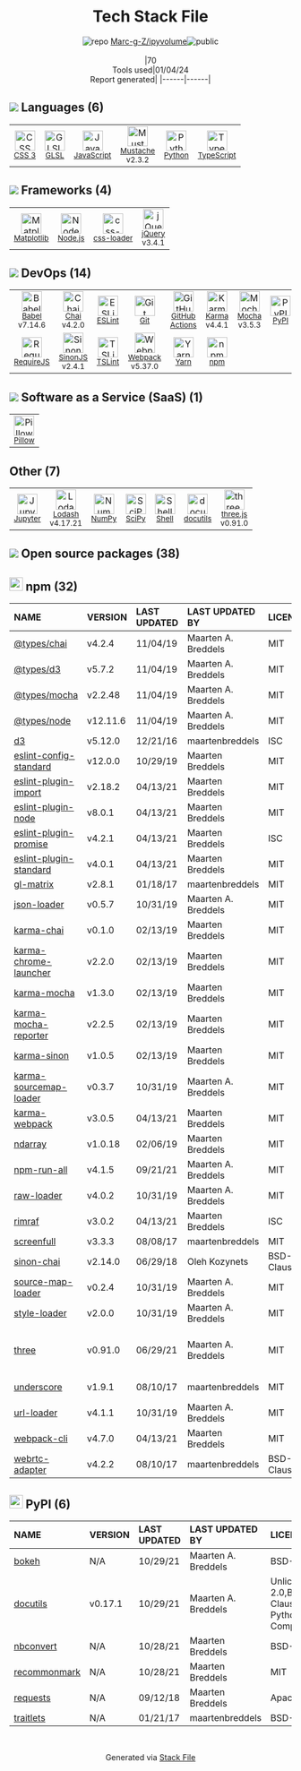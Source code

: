 <!--
&lt;--- Readme.md Snippet without images Start ---&gt;
## Tech Stack
Marc-g-Z/ipyvolume is built on the following main stack:

- [Mocha](http://mochajs.org/) – Javascript Testing Framework
- [RequireJS](http://requirejs.org/) – Front End Package Manager
- [Python](https://www.python.org) – Languages
- [Node.js](http://nodejs.org/) – Frameworks (Full Stack)
- [jQuery](http://jquery.com/) – Javascript UI Libraries
- [Mustache](http://mustache.github.io/) – Templating Languages & Extensions
- [JavaScript](https://developer.mozilla.org/en-US/docs/Web/JavaScript) – Languages
- [Karma](http://karma-runner.github.io/) – Browser Testing
- [TypeScript](http://www.typescriptlang.org) – Languages
- [Webpack](http://webpack.js.org) – JS Build Tools / JS Task Runners
- [Chai](http://chaijs.com/) – Javascript Testing Framework
- [NumPy](http://www.numpy.org/) – Data Science Tools
- [Pillow](https://python-pillow.github.io/) – Image Processing and Management
- [Lodash](https://lodash.com) – Javascript Utilities & Libraries
- [Babel](http://babeljs.io/) – JavaScript Compilers
- [Matplotlib](http://matplotlib.org) – Charting Libraries
- [SciPy](http://www.scipy.org) – Data Science Tools
- [ESLint](http://eslint.org/) – Code Review
- [SinonJS](http://sinonjs.org/) – Javascript Testing Framework
- [Jupyter](http://jupyter.org) – Data Science Notebooks
- [Shell](https://en.wikipedia.org/wiki/Shell_script) – Shells
- [TSLint](https://github.com/palantir/tslint) – Code Review
- [Yarn](https://yarnpkg.com/) – Front End Package Manager
- [three.js](https://threejs.org/) – Game Development
- [GLSL](https://www.khronos.org/opengl/wiki/Core_Language_(GLSL)) – Languages
- [css-loader](https://github.com/webpack-contrib/css-loader) – CSS Pre-processors / Extensions
- [GitHub Actions](https://github.com/features/actions) – Continuous Integration

Full tech stack [here](/techstack.md)

&lt;--- Readme.md Snippet without images End ---&gt;

&lt;--- Readme.md Snippet with images Start ---&gt;
## Tech Stack
Marc-g-Z/ipyvolume is built on the following main stack:

- <img width='25' height='25' src='https://img.stackshare.io/service/832/mocha.png' alt='Mocha'/> [Mocha](http://mochajs.org/) – Javascript Testing Framework
- <img width='25' height='25' src='https://img.stackshare.io/service/852/1781835.png' alt='RequireJS'/> [RequireJS](http://requirejs.org/) – Front End Package Manager
- <img width='25' height='25' src='https://img.stackshare.io/service/993/pUBY5pVj.png' alt='Python'/> [Python](https://www.python.org) – Languages
- <img width='25' height='25' src='https://img.stackshare.io/service/1011/n1JRsFeB_400x400.png' alt='Node.js'/> [Node.js](http://nodejs.org/) – Frameworks (Full Stack)
- <img width='25' height='25' src='https://img.stackshare.io/service/1021/lxEKmMnB_400x400.jpg' alt='jQuery'/> [jQuery](http://jquery.com/) – Javascript UI Libraries
- <img width='25' height='25' src='https://img.stackshare.io/service/1142/197655.png' alt='Mustache'/> [Mustache](http://mustache.github.io/) – Templating Languages & Extensions
- <img width='25' height='25' src='https://img.stackshare.io/service/1209/javascript.jpeg' alt='JavaScript'/> [JavaScript](https://developer.mozilla.org/en-US/docs/Web/JavaScript) – Languages
- <img width='25' height='25' src='https://img.stackshare.io/service/1420/TidYGd6a.png' alt='Karma'/> [Karma](http://karma-runner.github.io/) – Browser Testing
- <img width='25' height='25' src='https://img.stackshare.io/service/1612/bynNY5dJ.jpg' alt='TypeScript'/> [TypeScript](http://www.typescriptlang.org) – Languages
- <img width='25' height='25' src='https://img.stackshare.io/service/1682/IMG_4636.PNG' alt='Webpack'/> [Webpack](http://webpack.js.org) – JS Build Tools / JS Task Runners
- <img width='25' height='25' src='https://img.stackshare.io/service/1725/chai.png' alt='Chai'/> [Chai](http://chaijs.com/) – Javascript Testing Framework
- <img width='25' height='25' src='https://img.stackshare.io/service/2179/default_332f874a2edb2686f578aa6389313efcea1eec41.png' alt='NumPy'/> [NumPy](http://www.numpy.org/) – Data Science Tools
- <img width='25' height='25' src='https://img.stackshare.io/service/2375/default_1f67b0ca7416a9f52beb655f90b5602d5ef74b75.jpg' alt='Pillow'/> [Pillow](https://python-pillow.github.io/) – Image Processing and Management
- <img width='25' height='25' src='https://img.stackshare.io/service/2438/lodash.png' alt='Lodash'/> [Lodash](https://lodash.com) – Javascript Utilities & Libraries
- <img width='25' height='25' src='https://img.stackshare.io/service/2739/-1wfGjNw.png' alt='Babel'/> [Babel](http://babeljs.io/) – JavaScript Compilers
- <img width='25' height='25' src='https://img.stackshare.io/service/2993/2DZC4KaA_400x400.jpg' alt='Matplotlib'/> [Matplotlib](http://matplotlib.org) – Charting Libraries
- <img width='25' height='25' src='https://img.stackshare.io/service/3303/scipyshiny_small.png' alt='SciPy'/> [SciPy](http://www.scipy.org) – Data Science Tools
- <img width='25' height='25' src='https://img.stackshare.io/service/3337/Q4L7Jncy.jpg' alt='ESLint'/> [ESLint](http://eslint.org/) – Code Review
- <img width='25' height='25' src='https://img.stackshare.io/service/3509/logo.png' alt='SinonJS'/> [SinonJS](http://sinonjs.org/) – Javascript Testing Framework
- <img width='25' height='25' src='https://img.stackshare.io/service/4190/fGBUdNf__400x400.jpg' alt='Jupyter'/> [Jupyter](http://jupyter.org) – Data Science Notebooks
- <img width='25' height='25' src='https://img.stackshare.io/service/4631/default_c2062d40130562bdc836c13dbca02d318205a962.png' alt='Shell'/> [Shell](https://en.wikipedia.org/wiki/Shell_script) – Shells
- <img width='25' height='25' src='https://img.stackshare.io/service/5561/303157.png' alt='TSLint'/> [TSLint](https://github.com/palantir/tslint) – Code Review
- <img width='25' height='25' src='https://img.stackshare.io/service/5848/44mC-kJ3.jpg' alt='Yarn'/> [Yarn](https://yarnpkg.com/) – Front End Package Manager
- <img width='25' height='25' src='https://img.stackshare.io/service/5883/preview.png' alt='three.js'/> [three.js](https://threejs.org/) – Game Development
- <img width='25' height='25' src='https://img.stackshare.io/service/6548/default_a66025fbe8f221c489bdaac3a99d84e5f138cbbd.png' alt='GLSL'/> [GLSL](https://www.khronos.org/opengl/wiki/Core_Language_(GLSL)) – Languages
- <img width='25' height='25' src='https://img.stackshare.io/service/8074/default_d2b16fd6997fb2e164de645a34f9b8d5a880d999.png' alt='css-loader'/> [css-loader](https://github.com/webpack-contrib/css-loader) – CSS Pre-processors / Extensions
- <img width='25' height='25' src='https://img.stackshare.io/service/11563/actions.png' alt='GitHub Actions'/> [GitHub Actions](https://github.com/features/actions) – Continuous Integration

Full tech stack [here](/techstack.md)

&lt;--- Readme.md Snippet with images End ---&gt;
-->
<div align="center">

# Tech Stack File
![](https://img.stackshare.io/repo.svg "repo") [Marc-g-Z/ipyvolume](https://github.com/Marc-g-Z/ipyvolume)![](https://img.stackshare.io/public_badge.svg "public")
<br/><br/>
|70<br/>Tools used|01/04/24 <br/>Report generated|
|------|------|
</div>

## <img src='https://img.stackshare.io/languages.svg'/> Languages (6)
<table><tr>
  <td align='center'>
  <img width='36' height='36' src='https://img.stackshare.io/service/6727/css.png' alt='CSS 3'>
  <br>
  <sub><a href="https://developer.mozilla.org/en-US/docs/Web/CSS/CSS3">CSS 3</a></sub>
  <br>
  <sub></sub>
</td>

<td align='center'>
  <img width='36' height='36' src='https://img.stackshare.io/service/6548/default_a66025fbe8f221c489bdaac3a99d84e5f138cbbd.png' alt='GLSL'>
  <br>
  <sub><a href="https://www.khronos.org/opengl/wiki/Core_Language_(GLSL)">GLSL</a></sub>
  <br>
  <sub></sub>
</td>

<td align='center'>
  <img width='36' height='36' src='https://img.stackshare.io/service/1209/javascript.jpeg' alt='JavaScript'>
  <br>
  <sub><a href="https://developer.mozilla.org/en-US/docs/Web/JavaScript">JavaScript</a></sub>
  <br>
  <sub></sub>
</td>

<td align='center'>
  <img width='36' height='36' src='https://img.stackshare.io/service/1142/197655.png' alt='Mustache'>
  <br>
  <sub><a href="http://mustache.github.io/">Mustache</a></sub>
  <br>
  <sub>v2.3.2</sub>
</td>

<td align='center'>
  <img width='36' height='36' src='https://img.stackshare.io/service/993/pUBY5pVj.png' alt='Python'>
  <br>
  <sub><a href="https://www.python.org">Python</a></sub>
  <br>
  <sub></sub>
</td>

<td align='center'>
  <img width='36' height='36' src='https://img.stackshare.io/service/1612/bynNY5dJ.jpg' alt='TypeScript'>
  <br>
  <sub><a href="http://www.typescriptlang.org">TypeScript</a></sub>
  <br>
  <sub></sub>
</td>

</tr>
</table>

## <img src='https://img.stackshare.io/frameworks.svg'/> Frameworks (4)
<table><tr>
  <td align='center'>
  <img width='36' height='36' src='https://img.stackshare.io/service/2993/2DZC4KaA_400x400.jpg' alt='Matplotlib'>
  <br>
  <sub><a href="http://matplotlib.org">Matplotlib</a></sub>
  <br>
  <sub></sub>
</td>

<td align='center'>
  <img width='36' height='36' src='https://img.stackshare.io/service/1011/n1JRsFeB_400x400.png' alt='Node.js'>
  <br>
  <sub><a href="http://nodejs.org/">Node.js</a></sub>
  <br>
  <sub></sub>
</td>

<td align='center'>
  <img width='36' height='36' src='https://img.stackshare.io/service/8074/default_d2b16fd6997fb2e164de645a34f9b8d5a880d999.png' alt='css-loader'>
  <br>
  <sub><a href="https://github.com/webpack-contrib/css-loader">css-loader</a></sub>
  <br>
  <sub></sub>
</td>

<td align='center'>
  <img width='36' height='36' src='https://img.stackshare.io/service/1021/lxEKmMnB_400x400.jpg' alt='jQuery'>
  <br>
  <sub><a href="http://jquery.com/">jQuery</a></sub>
  <br>
  <sub>v3.4.1</sub>
</td>

</tr>
</table>

## <img src='https://img.stackshare.io/devops.svg'/> DevOps (14)
<table><tr>
  <td align='center'>
  <img width='36' height='36' src='https://img.stackshare.io/service/2739/-1wfGjNw.png' alt='Babel'>
  <br>
  <sub><a href="http://babeljs.io/">Babel</a></sub>
  <br>
  <sub>v7.14.6</sub>
</td>

<td align='center'>
  <img width='36' height='36' src='https://img.stackshare.io/service/1725/chai.png' alt='Chai'>
  <br>
  <sub><a href="http://chaijs.com/">Chai</a></sub>
  <br>
  <sub>v4.2.0</sub>
</td>

<td align='center'>
  <img width='36' height='36' src='https://img.stackshare.io/service/3337/Q4L7Jncy.jpg' alt='ESLint'>
  <br>
  <sub><a href="http://eslint.org/">ESLint</a></sub>
  <br>
  <sub></sub>
</td>

<td align='center'>
  <img width='36' height='36' src='https://img.stackshare.io/service/1046/git.png' alt='Git'>
  <br>
  <sub><a href="http://git-scm.com/">Git</a></sub>
  <br>
  <sub></sub>
</td>

<td align='center'>
  <img width='36' height='36' src='https://img.stackshare.io/service/11563/actions.png' alt='GitHub Actions'>
  <br>
  <sub><a href="https://github.com/features/actions">GitHub Actions</a></sub>
  <br>
  <sub></sub>
</td>

<td align='center'>
  <img width='36' height='36' src='https://img.stackshare.io/service/1420/TidYGd6a.png' alt='Karma'>
  <br>
  <sub><a href="http://karma-runner.github.io/">Karma</a></sub>
  <br>
  <sub>v4.4.1</sub>
</td>

<td align='center'>
  <img width='36' height='36' src='https://img.stackshare.io/service/832/mocha.png' alt='Mocha'>
  <br>
  <sub><a href="http://mochajs.org/">Mocha</a></sub>
  <br>
  <sub>v3.5.3</sub>
</td>

<td align='center'>
  <img width='36' height='36' src='https://img.stackshare.io/service/12572/-RIWgodF_400x400.jpg' alt='PyPI'>
  <br>
  <sub><a href="https://pypi.org/">PyPI</a></sub>
  <br>
  <sub></sub>
</td>

</tr>
<tr>
  <td align='center'>
  <img width='36' height='36' src='https://img.stackshare.io/service/852/1781835.png' alt='RequireJS'>
  <br>
  <sub><a href="http://requirejs.org/">RequireJS</a></sub>
  <br>
  <sub></sub>
</td>

<td align='center'>
  <img width='36' height='36' src='https://img.stackshare.io/service/3509/logo.png' alt='SinonJS'>
  <br>
  <sub><a href="http://sinonjs.org/">SinonJS</a></sub>
  <br>
  <sub>v2.4.1</sub>
</td>

<td align='center'>
  <img width='36' height='36' src='https://img.stackshare.io/service/5561/303157.png' alt='TSLint'>
  <br>
  <sub><a href="https://github.com/palantir/tslint">TSLint</a></sub>
  <br>
  <sub></sub>
</td>

<td align='center'>
  <img width='36' height='36' src='https://img.stackshare.io/service/1682/IMG_4636.PNG' alt='Webpack'>
  <br>
  <sub><a href="http://webpack.js.org">Webpack</a></sub>
  <br>
  <sub>v5.37.0</sub>
</td>

<td align='center'>
  <img width='36' height='36' src='https://img.stackshare.io/service/5848/44mC-kJ3.jpg' alt='Yarn'>
  <br>
  <sub><a href="https://yarnpkg.com/">Yarn</a></sub>
  <br>
  <sub></sub>
</td>

<td align='center'>
  <img width='36' height='36' src='https://img.stackshare.io/service/1120/lejvzrnlpb308aftn31u.png' alt='npm'>
  <br>
  <sub><a href="https://www.npmjs.com/">npm</a></sub>
  <br>
  <sub></sub>
</td>

</tr>
</table>

## <img src='https://img.stackshare.io/saas.svg'/> Software as a Service (SaaS) (1)
<table><tr>
  <td align='center'>
  <img width='36' height='36' src='https://img.stackshare.io/service/2375/default_1f67b0ca7416a9f52beb655f90b5602d5ef74b75.jpg' alt='Pillow'>
  <br>
  <sub><a href="https://python-pillow.github.io/">Pillow</a></sub>
  <br>
  <sub></sub>
</td>

</tr>
</table>

## Other (7)
<table><tr>
  <td align='center'>
  <img width='36' height='36' src='https://img.stackshare.io/service/4190/fGBUdNf__400x400.jpg' alt='Jupyter'>
  <br>
  <sub><a href="http://jupyter.org">Jupyter</a></sub>
  <br>
  <sub></sub>
</td>

<td align='center'>
  <img width='36' height='36' src='https://img.stackshare.io/service/2438/lodash.png' alt='Lodash'>
  <br>
  <sub><a href="https://lodash.com">Lodash</a></sub>
  <br>
  <sub>v4.17.21</sub>
</td>

<td align='center'>
  <img width='36' height='36' src='https://img.stackshare.io/service/2179/default_332f874a2edb2686f578aa6389313efcea1eec41.png' alt='NumPy'>
  <br>
  <sub><a href="http://www.numpy.org/">NumPy</a></sub>
  <br>
  <sub></sub>
</td>

<td align='center'>
  <img width='36' height='36' src='https://img.stackshare.io/service/3303/scipyshiny_small.png' alt='SciPy'>
  <br>
  <sub><a href="http://www.scipy.org">SciPy</a></sub>
  <br>
  <sub></sub>
</td>

<td align='center'>
  <img width='36' height='36' src='https://img.stackshare.io/service/4631/default_c2062d40130562bdc836c13dbca02d318205a962.png' alt='Shell'>
  <br>
  <sub><a href="https://en.wikipedia.org/wiki/Shell_script">Shell</a></sub>
  <br>
  <sub></sub>
</td>

<td align='center'>
  <img width='36' height='36' src='https://img.stackshare.io/service/8480/LI68uG-2_normal.jpg' alt='docutils'>
  <br>
  <sub><a href="http://docutils.sourceforge.net/">docutils</a></sub>
  <br>
  <sub></sub>
</td>

<td align='center'>
  <img width='36' height='36' src='https://img.stackshare.io/service/5883/preview.png' alt='three.js'>
  <br>
  <sub><a href="https://threejs.org/">three.js</a></sub>
  <br>
  <sub>v0.91.0</sub>
</td>

</tr>
</table>


## <img src='https://img.stackshare.io/group.svg' /> Open source packages (38)</h2>

## <img width='24' height='24' src='https://img.stackshare.io/service/1120/lejvzrnlpb308aftn31u.png'/> npm (32)

|NAME|VERSION|LAST UPDATED|LAST UPDATED BY|LICENSE|VULNERABILITIES|
|:------|:------|:------|:------|:------|:------|
|[@types/chai](https://www.npmjs.com/@types/chai)|v4.2.4|11/04/19|Maarten A. Breddels |MIT|N/A|
|[@types/d3](https://www.npmjs.com/@types/d3)|v5.7.2|11/04/19|Maarten A. Breddels |MIT|N/A|
|[@types/mocha](https://www.npmjs.com/@types/mocha)|v2.2.48|11/04/19|Maarten A. Breddels |MIT|N/A|
|[@types/node](https://www.npmjs.com/@types/node)|v12.11.6|11/04/19|Maarten A. Breddels |MIT|N/A|
|[d3](https://www.npmjs.com/d3)|v5.12.0|12/21/16|maartenbreddels |ISC|N/A|
|[eslint-config-standard](https://www.npmjs.com/eslint-config-standard)|v12.0.0|10/29/19|Maarten Breddels |MIT|N/A|
|[eslint-plugin-import](https://www.npmjs.com/eslint-plugin-import)|v2.18.2|04/13/21|Maarten Breddels |MIT|N/A|
|[eslint-plugin-node](https://www.npmjs.com/eslint-plugin-node)|v8.0.1|04/13/21|Maarten Breddels |MIT|N/A|
|[eslint-plugin-promise](https://www.npmjs.com/eslint-plugin-promise)|v4.2.1|04/13/21|Maarten Breddels |ISC|N/A|
|[eslint-plugin-standard](https://www.npmjs.com/eslint-plugin-standard)|v4.0.1|04/13/21|Maarten Breddels |MIT|N/A|
|[gl-matrix](https://www.npmjs.com/gl-matrix)|v2.8.1|01/18/17|maartenbreddels |MIT|N/A|
|[json-loader](https://www.npmjs.com/json-loader)|v0.5.7|10/31/19|Maarten A. Breddels |MIT|N/A|
|[karma-chai](https://www.npmjs.com/karma-chai)|v0.1.0|02/13/19|Maarten Breddels |MIT|N/A|
|[karma-chrome-launcher](https://www.npmjs.com/karma-chrome-launcher)|v2.2.0|02/13/19|Maarten Breddels |MIT|N/A|
|[karma-mocha](https://www.npmjs.com/karma-mocha)|v1.3.0|02/13/19|Maarten Breddels |MIT|N/A|
|[karma-mocha-reporter](https://www.npmjs.com/karma-mocha-reporter)|v2.2.5|02/13/19|Maarten Breddels |MIT|N/A|
|[karma-sinon](https://www.npmjs.com/karma-sinon)|v1.0.5|02/13/19|Maarten Breddels |MIT|N/A|
|[karma-sourcemap-loader](https://www.npmjs.com/karma-sourcemap-loader)|v0.3.7|10/31/19|Maarten A. Breddels |MIT|N/A|
|[karma-webpack](https://www.npmjs.com/karma-webpack)|v3.0.5|04/13/21|Maarten Breddels |MIT|N/A|
|[ndarray](https://www.npmjs.com/ndarray)|v1.0.18|02/06/19|Maarten Breddels |MIT|N/A|
|[npm-run-all](https://www.npmjs.com/npm-run-all)|v4.1.5|09/21/21|Maarten A. Breddels |MIT|N/A|
|[raw-loader](https://www.npmjs.com/raw-loader)|v4.0.2|10/31/19|Maarten A. Breddels |MIT|N/A|
|[rimraf](https://www.npmjs.com/rimraf)|v3.0.2|04/13/21|Maarten Breddels |ISC|N/A|
|[screenfull](https://www.npmjs.com/screenfull)|v3.3.3|08/08/17|maartenbreddels |MIT|N/A|
|[sinon-chai](https://www.npmjs.com/sinon-chai)|v2.14.0|06/29/18|Oleh Kozynets |BSD-2-Clause,WTFPL|N/A|
|[source-map-loader](https://www.npmjs.com/source-map-loader)|v0.2.4|10/31/19|Maarten A. Breddels |MIT|N/A|
|[style-loader](https://www.npmjs.com/style-loader)|v2.0.0|10/31/19|Maarten A. Breddels |MIT|N/A|
|[three](https://www.npmjs.com/three)|v0.91.0|06/29/21|Maarten A. Breddels |MIT|[CVE-2022-0177](https://github.com/advisories/GHSA-7vvq-7r29-5vg3) (High)<br/>[CVE-2020-28496](https://github.com/advisories/GHSA-fq6p-x6j3-cmmq) (High)|
|[underscore](https://www.npmjs.com/underscore)|v1.9.1|08/10/17|maartenbreddels |MIT|[CVE-2021-23358](https://github.com/advisories/GHSA-cf4h-3jhx-xvhq) (Critical)|
|[url-loader](https://www.npmjs.com/url-loader)|v4.1.1|10/31/19|Maarten A. Breddels |MIT|N/A|
|[webpack-cli](https://www.npmjs.com/webpack-cli)|v4.7.0|04/13/21|Maarten Breddels |MIT|N/A|
|[webrtc-adapter](https://www.npmjs.com/webrtc-adapter)|v4.2.2|08/10/17|maartenbreddels |BSD-3-Clause|N/A|


## <img width='24' height='24' src='https://img.stackshare.io/service/12572/-RIWgodF_400x400.jpg'/> PyPI (6)

|NAME|VERSION|LAST UPDATED|LAST UPDATED BY|LICENSE|VULNERABILITIES|
|:------|:------|:------|:------|:------|:------|
|[bokeh](https://pypi.org/project/bokeh)|N/A|10/29/21|Maarten A. Breddels |BSD-3-Clause|N/A|
|[docutils](https://pypi.org/project/docutils)|v0.17.1|10/29/21|Maarten A. Breddels |Unlicense,Python-2.0,BSD-2-Clause,CNRI-Python-GPL-Compatible|N/A|
|[nbconvert](https://pypi.org/project/nbconvert)|N/A|10/28/21|Maarten Breddels |BSD-3-Clause|N/A|
|[recommonmark](https://pypi.org/project/recommonmark)|N/A|10/28/21|Maarten Breddels |MIT|N/A|
|[requests](https://pypi.org/project/requests)|N/A|09/12/18|Maarten Breddels |Apache-2.0|N/A|
|[traitlets](https://pypi.org/project/traitlets)|N/A|01/21/17|maartenbreddels |BSD-3-Clause|N/A|

<br/>
<div align='center'>

Generated via [Stack File](https://github.com/marketplace/stack-file)
